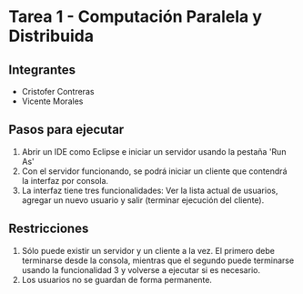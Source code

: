 # Tarea 1 - Computación Paralela y Distribuida

## Integrantes
- Cristofer Contreras
- Vicente Morales

## Pasos para ejecutar
1. Abrir un IDE como Eclipse e iniciar un servidor usando la pestaña 'Run As'
2. Con el servidor funcionando, se podrá iniciar un cliente que contendrá la interfaz por consola.
3. La interfaz tiene tres funcionalidades: Ver la lista actual de usuarios, agregar un nuevo usuario y salir (terminar ejecución del cliente).

## Restricciones
1. Sólo puede existir un servidor y un cliente a la vez. El primero debe terminarse desde la consola, mientras que el segundo puede terminarse usando la funcionalidad 3 y volverse a ejecutar si es necesario.
2. Los usuarios no se guardan de forma permanente.
 
